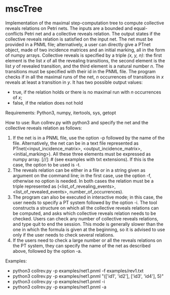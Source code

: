 # mscTree

Implementation of the maximal step-computation tree to compute collective reveals relations on Petri nets.
The inputs are a bounded and equal-conflicts Petri net and a collective reveals relation.
The output states if the collective reveals relation is satisfied on the input net.
The net must be provided in a PNML file; alternatively, a user can directly give a PTnet object,
made of two incidence matrices and an initial marking, all in the form of numpy arrays.
Collective reveals is specified by a triple *(x, y, n)*: the first element is the list *x* of all the revealing transitions,
the second element is the list *y* of revealed transition, and the third element is a natural number *n*.
The transitions must be specified with their id in the PNML file.
The program checks if in all the maximal runs of the net, *n* occurrences of transitions in *x* reveals at least 
a transition in *y*.
It has two possible output values: 
- true, if the relation holds or there is no maximal run with *n* occurrences of *x*; 
- false, if the relation does not hold

Requirements:
Python3, numpy, itertools, sys, getopt

How to use:
Run collrev.py with python3 and specify the net and the collective reveals relation as follows:
1. If the net is in a PNML file, use the option -p followed by the name of the file.
Alternatively, the net can be in a text file represented as PTnet(<input_incidence_matrix>, <output_incidence_matrix>, <initial_marking>).
All these three elements must be expressed as numpy array. 
[//]: # (see examples with txt extensions).
If this is the case, the option to be used is -t.
2. The reveals relation can be either in a file or in a string given as argument on the command line;
in the first case, use the option -f, otherwise no option is needed.
In both cases the relation must be a triple represented as (<list_of_revealing_events>, <list_of_revealed_events>, number_of_occurrences).
3. The program can also be executed in interactive mode; in this case, the user needs to specify a PT system followed by the
option -i. The tool constructs a structure on which all the collective reveals relations can be computed, and asks
which collective reveals relation needs to be checked. Users can check any number of collective reveals relations, and type quit to
end the session. This mode is generally slower than the one in which the formula is given at the beginning, so it is advised to
use only if the user needs to check several relations.
4. If the users need to check a large number or all the reveals relations on the PT system, they can specify the name of the net as described above, 
followed by the option -a. 

Examples:
- python3 collrev.py -p examples/net1.pnml -f examples/rev1.txt
- python3 collrev.py -p examples/net1.pnml "(['id1', 'id2'], ['id3', 'id4'], 5)"
- python3 collrev.py -p examples/net1.pnml -i
- python3 collrev.py -p examples/net1.pnml -a
